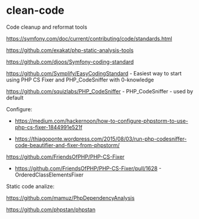 # clean-code
Code cleanup and reformat tools

https://symfony.com/doc/current/contributing/code/standards.html

https://github.com/exakat/php-static-analysis-tools

https://github.com/djoos/Symfony-coding-standard

https://github.com/Symplify/EasyCodingStandard - Easiest way to start using PHP CS Fixer and PHP_CodeSniffer with 0-knowledge

https://github.com/squizlabs/PHP_CodeSniffer - PHP_CodeSniffer - used by default

Configure:

  - https://medium.com/hackernoon/how-to-configure-phpstorm-to-use-php-cs-fixer-1844991e521f

  - https://thiagoponte.wordpress.com/2015/08/03/run-php-codesniffer-code-beautifier-and-fixer-from-phpstorm/
    

https://github.com/FriendsOfPHP/PHP-CS-Fixer

  - https://github.com/FriendsOfPHP/PHP-CS-Fixer/pull/1628 - OrderedClassElementsFixer

    
Static code analize:

https://github.com/mamuz/PhpDependencyAnalysis

https://github.com/phpstan/phpstan
